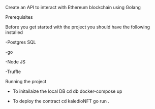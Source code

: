 Create an API to interact with Ethereum blockchain using Golang

Prerequisites

Before you get started with the project you should have the following installed

-Postgres SQL

-go

-Node JS

-Truffle

Running the project 

- To initailaize the local DB 
    cd db 
    docker-compose up

- To deploy the contract 
    cd kaledioNFT
    go run .
